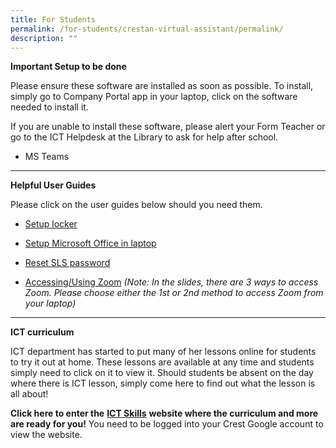 ```yaml
---
title: For Students
permalink: /for-students/crestan-virtual-assistant/permalink/
description: ""
---
```

**Important Setup to be done**

Please ensure these software are installed as soon as possible. To install, simply go to Company Portal app in your laptop, click on the software needed to install it.

If you are unable to install these software, please alert your Form Teacher or go to the ICT Helpdesk at the Library to ask for help after school.

*   MS Teams
    
***

**Helpful User Guides**


Please click on the user guides below should you need them.

*   [Setup locker](https://docs.google.com/presentation/d/1u21bt7aD6vev4s_Xo9AwLpaf_5mv0dTyO2ePjzhs6AQ/edit?usp=sharing)
    
*   [Setup Microsoft Office in laptop](https://docs.google.com/presentation/d/1N0uzwtSXviLArSfeHKsPTYHi7RBOoOqHwLpQYpVHQ3A/edit?usp=sharing)
    
*   [Reset SLS password](https://drive.google.com/file/d/1PTVSybkpO6hyqHWoOJMx8bGxAR9Fj4bV/view?usp=sharing)
    
*   [Accessing/Using Zoom](https://docs.google.com/presentation/d/1_Ng_5zO8lmxKMSNj8Dbxv2w6l9T4FBxY/edit?usp=sharing&ouid=116671995892374653102&rtpof=true&sd=true) _(Note: In the slides, there are 3 ways to access Zoom. Please choose either the_ _1st or 2nd method_ _to access Zoom from your laptop)_
    
***

**ICT curriculum**

ICT department has started to put many of her lessons online for students to try it out at home. These lessons are available at any time and students simply need to click on it to view it. Should students be absent on the day where there is ICT lesson, simply come here to find out what the lesson is all about!

**Click here to enter the** [**ICT Skills**](https://www.google.com/url?q=https%3A%2F%2Fsites.google.com%2Fcrestsec.edu.sg%2Fictskills%2Fhome&sa=D&sntz=1&usg=AOvVaw05K-_-LkbthwIGw9OHT-oU) **website where the curriculum and more are ready for you!** You need to be logged into your Crest Google account to view the website.
